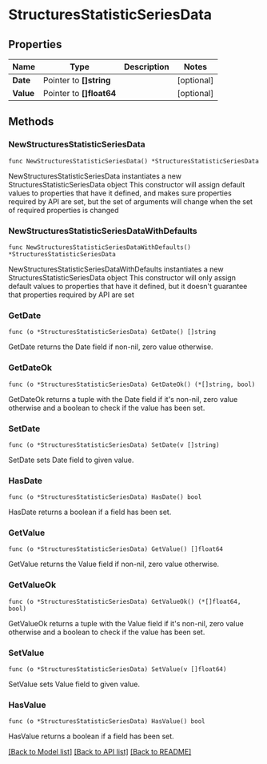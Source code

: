 # StructuresStatisticSeriesData

## Properties

Name | Type | Description | Notes
------------ | ------------- | ------------- | -------------
**Date** | Pointer to **[]string** |  | [optional] 
**Value** | Pointer to **[]float64** |  | [optional] 

## Methods

### NewStructuresStatisticSeriesData

`func NewStructuresStatisticSeriesData() *StructuresStatisticSeriesData`

NewStructuresStatisticSeriesData instantiates a new StructuresStatisticSeriesData object
This constructor will assign default values to properties that have it defined,
and makes sure properties required by API are set, but the set of arguments
will change when the set of required properties is changed

### NewStructuresStatisticSeriesDataWithDefaults

`func NewStructuresStatisticSeriesDataWithDefaults() *StructuresStatisticSeriesData`

NewStructuresStatisticSeriesDataWithDefaults instantiates a new StructuresStatisticSeriesData object
This constructor will only assign default values to properties that have it defined,
but it doesn't guarantee that properties required by API are set

### GetDate

`func (o *StructuresStatisticSeriesData) GetDate() []string`

GetDate returns the Date field if non-nil, zero value otherwise.

### GetDateOk

`func (o *StructuresStatisticSeriesData) GetDateOk() (*[]string, bool)`

GetDateOk returns a tuple with the Date field if it's non-nil, zero value otherwise
and a boolean to check if the value has been set.

### SetDate

`func (o *StructuresStatisticSeriesData) SetDate(v []string)`

SetDate sets Date field to given value.

### HasDate

`func (o *StructuresStatisticSeriesData) HasDate() bool`

HasDate returns a boolean if a field has been set.

### GetValue

`func (o *StructuresStatisticSeriesData) GetValue() []float64`

GetValue returns the Value field if non-nil, zero value otherwise.

### GetValueOk

`func (o *StructuresStatisticSeriesData) GetValueOk() (*[]float64, bool)`

GetValueOk returns a tuple with the Value field if it's non-nil, zero value otherwise
and a boolean to check if the value has been set.

### SetValue

`func (o *StructuresStatisticSeriesData) SetValue(v []float64)`

SetValue sets Value field to given value.

### HasValue

`func (o *StructuresStatisticSeriesData) HasValue() bool`

HasValue returns a boolean if a field has been set.


[[Back to Model list]](../README.md#documentation-for-models) [[Back to API list]](../README.md#documentation-for-api-endpoints) [[Back to README]](../README.md)


